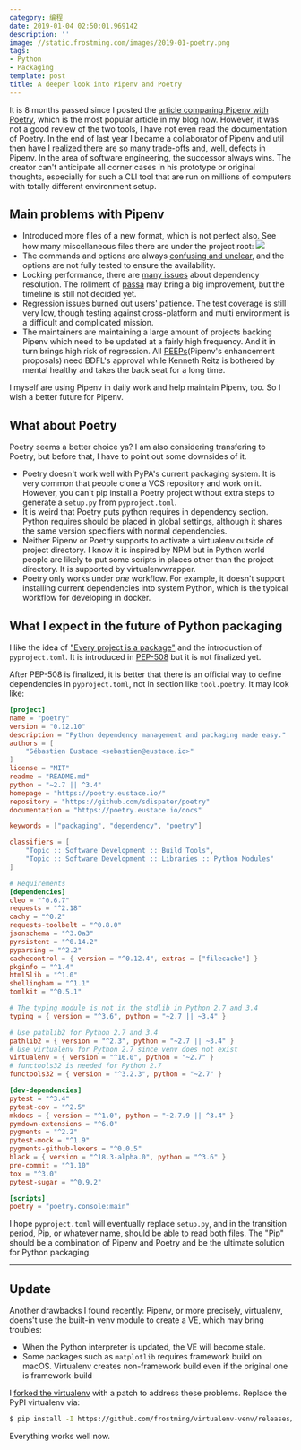 ```yaml
---
category: 编程
date: 2019-01-04 02:50:01.969142
description: ''
image: //static.frostming.com/images/2019-01-poetry.png
tags:
- Python
- Packaging
template: post
title: A deeper look into Pipenv and Poetry
---
```


It is 8 months passed since I posted the [article comparing Pipenv with Poetry](https://frostming.com/2018/05-15/pipenv-vs-poetry), which is the most popular article in my blog now. However, it was not a good review of the two tools, I have not even read the documentation of Poetry. In the end of last year I became a collaborator of Pipenv and util then have I realized there are so many trade-offs and, well, defects in Pipenv. In the area of software engineering, the successor always wins. The creator can't anticipate all corner cases in his prototype or original thoughts, especially for such a CLI tool that are run on millions of computers with totally different environment setup.

## Main problems with Pipenv

* Introduced more files of a new format, which is not perfect also. See how many miscellaneous files there are under the project root:
   ![](//static.frostming.com/images/2019-01-pipenv-files.png)
*  The commands and options are always [confusing and unclear](https://github.com/pypa/pipenv/issues/3316#issuecomment-442288953), and the options are not fully tested to ensure the availability.
*  Locking performance, there are [many issues](https://github.com/pypa/pipenv/issues?q=is%3Aissue+is%3Aopen+label%3A%22dependency+resolution%22) about dependency resolution. The rollment of [passa](https://github.com/sarugaku/passa) may bring a big improvement, but the timeline is still not decided yet.
*  Regression issues burned out users' patience. The test coverage is still very low, though testing against cross-platform and multi environment is a difficult and complicated mission.
*  The maintainers are maintaining a large amount of projects backing Pipenv which need to be updated at a fairly high frequency. And it in turn brings high risk of regression. All [PEEPs](https://github.com/pypa/pipenv/blob/master/peeps/PEEP-000.md)(Pipenv's enhancement proposals) need BDFL's approval while Kenneth Reitz is bothered by mental healthy and takes the back seat for a long time.

I myself are using Pipenv in daily work and help maintain Pipenv, too. So I wish a better future for Pipenv.

## What about Poetry

Poetry seems a better choice ya? I am also considering transfering to Poetry, but before that, I have to point out some downsides of it.

* Poetry doesn't work well with PyPA's current packaging system. It is very common that people clone a VCS repository and work on it. However, you can't pip install a Poetry project without extra steps to generate a `setup.py` from `pyproject.toml`.
* It is weird that Poetry puts python requires in dependency section. Python requires should be placed in global settings, although it shares the same version specifiers with normal dependencies.
* Neither Pipenv or Poetry supports to activate a virtualenv outside of project directory. I know it is inspired by NPM but in Python world people are likely to put some scripts in places other than the project directory. It is supported by virtualenvwrapper.
* Poetry only works under *one* workflow. For example, it doesn't support installing current dependencies into system Python, which is the typical workflow for developing in docker.

## What I expect in the future of Python packaging

I like the idea of ["Every project is a package"](https://poetry.eustace.io/docs/libraries/#every-project-is-a-package) and the introduction of `pyproject.toml`. It is introduced in [PEP-508](https://www.python.org/dev/peps/pep-0518/) but it is not finalized yet.

After PEP-508 is finalized, it is better that there is an official way to define dependencies in `pyproject.toml`, not in section like `tool.poetry`. It may look like:

```toml
[project]
name = "poetry"
version = "0.12.10"
description = "Python dependency management and packaging made easy."
authors = [
    "Sébastien Eustace <sebastien@eustace.io>"
]
license = "MIT"
readme = "README.md"
python = "~2.7 || ^3.4"
homepage = "https://poetry.eustace.io/"
repository = "https://github.com/sdispater/poetry"
documentation = "https://poetry.eustace.io/docs"

keywords = ["packaging", "dependency", "poetry"]

classifiers = [
    "Topic :: Software Development :: Build Tools",
    "Topic :: Software Development :: Libraries :: Python Modules"
]

# Requirements
[dependencies]
cleo = "^0.6.7"
requests = "^2.18"
cachy = "^0.2"
requests-toolbelt = "^0.8.0"
jsonschema = "^3.0a3"
pyrsistent = "^0.14.2"
pyparsing = "^2.2"
cachecontrol = { version = "^0.12.4", extras = ["filecache"] }
pkginfo = "^1.4"
html5lib = "^1.0"
shellingham = "^1.1"
tomlkit = "^0.5.1"

# The typing module is not in the stdlib in Python 2.7 and 3.4
typing = { version = "^3.6", python = "~2.7 || ~3.4" }

# Use pathlib2 for Python 2.7 and 3.4
pathlib2 = { version = "^2.3", python = "~2.7 || ~3.4" }
# Use virtualenv for Python 2.7 since venv does not exist
virtualenv = { version = "^16.0", python = "~2.7" }
# functools32 is needed for Python 2.7
functools32 = { version = "^3.2.3", python = "~2.7" }

[dev-dependencies]
pytest = "^3.4"
pytest-cov = "^2.5"
mkdocs = { version = "^1.0", python = "~2.7.9 || ^3.4" }
pymdown-extensions = "^6.0"
pygments = "^2.2"
pytest-mock = "^1.9"
pygments-github-lexers = "^0.0.5"
black = { version = "^18.3-alpha.0", python = "^3.6" }
pre-commit = "^1.10"
tox = "^3.0"
pytest-sugar = "^0.9.2"

[scripts]
poetry = "poetry.console:main"

```

I hope `pyproject.toml` will eventually replace `setup.py`, and in the transition period, Pip, or whatever name, should be able to read both files. The "Pip" should be a combination of Pipenv and Poetry and be the ultimate solution for Python packaging.

* * *
## Update

Another drawbacks I found recently: Pipenv, or more precisely, virtualenv, doens't use the built-in venv module to create a VE, which may bring troubles:

* When the Python interpreter is updated, the VE will become stale.
* Some packages such as `matplotlib` requires framework build on macOS. Virtualenv creates non-framework build even if the original one is framework-build

I [forked the virtualenv](https://github.com/frostming/virtualenv-venv) with a patch to address these problems. Replace the PyPI virtualenv via:

```bash
$ pip install -I https://github.com/frostming/virtualenv-venv/releases/download/16.2.0-fork/virtualenv-16.2.0_fork-py2.py3-none-any.whl
```

Everything works well now.